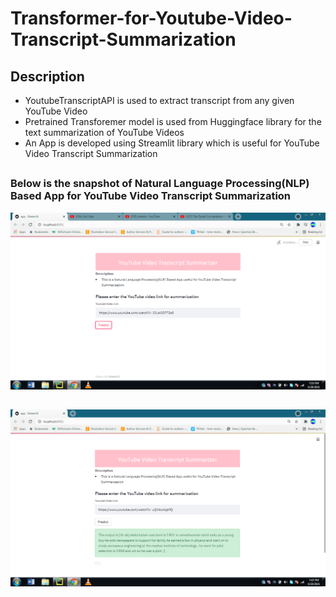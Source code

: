 # Transformer-for-Youtube-Video-Transcript-Summarization


## Description
- YoutubeTranscriptAPI is used to extract transcript from any given YouTube Video
- Pretrained Transforemer model is used from Huggingface library for the text summarization of YouTube Videos 
- An App is developed using Streamlit library which is useful for YouTube Video Transcript Summarization

##

### Below is the snapshot of Natural Language Processing(NLP) Based App for YouTube Video Transcript Summarization

![](https://github.com/revanks/Transformer-for-Youtube-Video-Transcript-Summarization/blob/main/Youtube_trasncript_Summerizer_app.png)

##

![](https://github.com/revanks/Transformer-for-Youtube-Video-Transcript-Summarization/blob/main/Youtube_trasncript_Summerizer_app_1.png)













